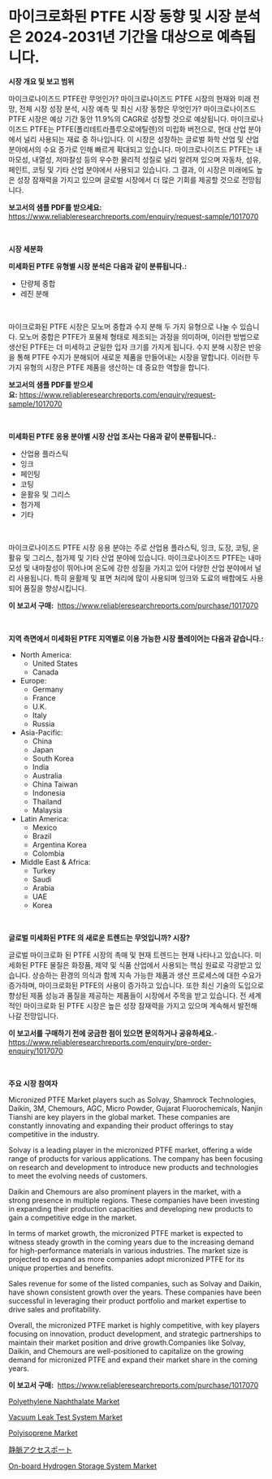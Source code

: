 <p><h1>마이크로화된 PTFE 시장 동향 및 시장 분석은 2024-2031년 기간을 대상으로 예측됩니다.</h1></p><p><strong>시장 개요 및 보고 범위</strong></p>
<p><p>마이크로나이즈드 PTFE란 무엇인가? 마이크로나이즈드 PTFE 시장의 현재와 미래 전망, 전체 시장 성장 분석, 시장 예측 및 최신 시장 동향은 무엇인가? 마이크로나이즈드 PTFE 시장은 예상 기간 동안 11.9%의 CAGR로 성장할 것으로 예상됩니다. 마이크로나이즈드 PTFE는 PTFE(폴리테트라플루오로에틸렌)의 미립화 버전으로, 현대 산업 분야에서 널리 사용되는 재료 중 하나입니다. 이 시장은 성장하는 글로벌 화학 산업 및 산업 분야에서의 수요 증가로 인해 빠르게 확대되고 있습니다. 마이크로나이즈드 PTFE는 내마모성, 내열성, 저마찰성 등의 우수한 물리적 성질로 널리 알려져 있으며 자동차, 섬유, 페인트, 코팅 및 기타 산업 분야에서 사용되고 있습니다. 그 결과, 이 시장은 미래에도 높은 성장 잠재력을 가지고 있으며 글로벌 시장에서 더 많은 기회를 제공할 것으로 전망됩니다.</p></p>
<p><strong>보고서의 샘플 PDF를 받으세요:</strong> <a href="https://www.reliableresearchreports.com/enquiry/request-sample/1017070">https://www.reliableresearchreports.com/enquiry/request-sample/1017070</a></p>
<p>&nbsp;</p>
<p><strong>시장 세분화</strong></p>
<p><strong>미세화된 PTFE 유형별 시장 분석은 다음과 같이 분류됩니다.:</strong></p>
<p><ul><li>단량체 중합</li><li>레진 분해</li></ul></p>
<p>&nbsp;</p>
<p><p>마이크로화된 PTFE 시장은 모노머 중합과 수지 분해 두 가지 유형으로 나눌 수 있습니다. 모노머 중합은 PTFE가 포물체 형태로 제조되는 과정을 의미하며, 이러한 방법으로 생산된 PTFE는 더 미세하고 균일한 입자 크기를 가지게 됩니다. 수지 분해 시장은 반응을 통해 PTFE 수지가 분해되어 새로운 제품을 만들어내는 시장을 말합니다. 이러한 두 가지 유형의 시장은 PTFE 제품을 생산하는 데 중요한 역할을 합니다.</p></p>
<p><strong>보고서의 샘플 PDF를 받으세요:</strong>&nbsp;<a href="https://www.reliableresearchreports.com/enquiry/request-sample/1017070">https://www.reliableresearchreports.com/enquiry/request-sample/1017070</a></p>
<p>&nbsp;</p>
<p><strong> 미세화된 PTFE 응용 분야별 시장 산업 조사는 다음과 같이 분류됩니다.:</strong></p>
<p><ul><li>산업용 플라스틱</li><li>잉크</li><li>페인팅</li><li>코팅</li><li>윤활유 및 그리스</li><li>첨가제</li><li>기타</li></ul></p>
<p>&nbsp;</p>
<p><p>마이크로나이즈드 PTFE 시장 응용 분야는 주로 산업용 플라스틱, 잉크, 도장, 코팅, 윤활유 및 그리스, 첨가제 및 기타 산업 분야에 있습니다. 마이크로나이즈드 PTFE는 내마모성 및 내마찰성이 뛰어나며 온도에 강한 성질을 가지고 있어 다양한 산업 분야에서 널리 사용됩니다. 특히 윤활제 및 표면 처리에 많이 사용되며 잉크와 도료의 배합에도 사용되어 품질을 향상시킵니다.</p></p>
<p><strong>이 보고서 구매:</strong>&nbsp; <a href="https://www.reliableresearchreports.com/purchase/1017070">https://www.reliableresearchreports.com/purchase/1017070</a></p>
<p>&nbsp;</p>
<p><strong>지역 측면에서 미세화된 PTFE 지역별로 이용 가능한 시장 플레이어는 다음과 같습니다.:</strong></p>
<p><ul>
    <li>
        North America:
        <ul>
            <li>United States</li>
            <li>Canada</li>
        </ul>
    </li>
    <li>
        Europe:
        <ul>
            <li>Germany</li>
            <li>France</li>
            <li>U.K.</li>
            <li>Italy</li>
            <li>Russia</li>
        </ul>
    </li>
    <li>
        Asia-Pacific:
        <ul>
            <li>China</li>
            <li>Japan</li>
            <li>South Korea</li>
            <li>India</li>
            <li>Australia</li>
            <li>China Taiwan</li>
            <li>Indonesia</li>
            <li>Thailand</li>
            <li>Malaysia</li>
        </ul>
    </li>
    <li>
        Latin America:
        <ul>
            <li>Mexico</li>
            <li>Brazil</li>
            <li>Argentina Korea</li>
            <li>Colombia</li>
        </ul>
    </li>
    <li>
        Middle East & Africa:
        <ul>
            <li>Turkey</li>
            <li>Saudi</li>
            <li>Arabia</li>
            <li>UAE</li>
            <li>Korea</li>
        </ul>
    </li>
    </ul></p>
<p>&nbsp;</p>
<p><strong>글로벌 미세화된 PTFE 의 새로운 트렌드는 무엇입니까? 시장?</strong></p>
<p><p>글로벌 마이크로화 된 PTFE 시장의 촉매 및 현재 트렌드는 현재 나타나고 있습니다. 미세화된 PTFE 물질은 화장품, 제약 및 식품 산업에서 사용되는 핵심 원료로 각광받고 있습니다. 상승하는 환경의 의식과 함께 지속 가능한 제품과 생산 프로세스에 대한 수요가 증가하며, 마이크로화된 PTFE의 사용이 증가하고 있습니다. 또한 최신 기술의 도입으로 향상된 제품 성능과 품질을 제공하는 제품들이 시장에서 주목을 받고 있습니다. 전 세계적인 마이크로화 된 PTFE 시장은 높은 성장 잠재력을 가지고 있으며 계속해서 발전해 나갈 전망입니다.</p></p>
<p><strong>이 보고서를 구매하기 전에 궁금한 점이 있으면 문의하거나 공유하세요.</strong>- <a href="https://www.reliableresearchreports.com/enquiry/pre-order-enquiry/1017070">https://www.reliableresearchreports.com/enquiry/pre-order-enquiry/1017070</a></p>
<p>&nbsp;</p>
<p><strong>주요 시장 참여자</strong></p>
<p><p>Micronized PTFE Market players such as Solvay, Shamrock Technologies, Daikin, 3M, Chemours, AGC, Micro Powder, Gujarat Fluorochemicals, Nanjin Tianshi are key players in the global market. These companies are constantly innovating and expanding their product offerings to stay competitive in the industry.</p><p>Solvay is a leading player in the micronized PTFE market, offering a wide range of products for various applications. The company has been focusing on research and development to introduce new products and technologies to meet the evolving needs of customers.</p><p>Daikin and Chemours are also prominent players in the market, with a strong presence in multiple regions. These companies have been investing in expanding their production capacities and developing new products to gain a competitive edge in the market.</p><p>In terms of market growth, the micronized PTFE market is expected to witness steady growth in the coming years due to the increasing demand for high-performance materials in various industries. The market size is projected to expand as more companies adopt micronized PTFE for its unique properties and benefits.</p><p>Sales revenue for some of the listed companies, such as Solvay and Daikin, have shown consistent growth over the years. These companies have been successful in leveraging their product portfolio and market expertise to drive sales and profitability.</p><p>Overall, the micronized PTFE market is highly competitive, with key players focusing on innovation, product development, and strategic partnerships to maintain their market position and drive growth.Companies like Solvay, Daikin, and Chemours are well-positioned to capitalize on the growing demand for micronized PTFE and expand their market share in the coming years.</p></p>
<p><strong>이 보고서 구매:</strong>&nbsp;&nbsp;<a href="https://www.reliableresearchreports.com/purchase/1017070">https://www.reliableresearchreports.com/purchase/1017070</a></p>
<p><p><a href="https://github.com/FassouRP/Market-Research-Report-List-3/blob/main/polyethylene-naphthalate-market.md">Polyethylene Naphthalate Market</a></p><p><a href="https://issuu.com/reportprime-2/docs/vacuum-leak-test-system-market-size-2030.pptx">Vacuum Leak Test System Market</a></p><p><a href="https://github.com/rahu1506/Market-Research-Report-List-3/blob/main/polyisoprene-market.md">Polyisoprene Market</a></p><p><a href="https://github.com/nxboeu02965442/Market-Research-Report-List-1/blob/main/9797586190568.md">静脈アクセスポート</a></p><p><a href="https://view.publitas.com/reportprime-1/on-board-hydrogen-storage-system-market-size-2024-2031-global-industrial-analysis-key-geographical-regions-market-share-top-key-players-product-types-and-forecast-research-report/">On-board Hydrogen Storage System Market</a></p></p>

